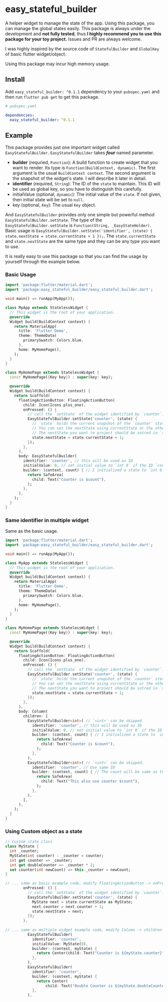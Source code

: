 # easy_stateful_builder

A helper widget to manage the state of the app. Using this package, you can manage the global states easily.
This package is always under the development and **not fully tested**, thus **I highly recommend you to use this package
for your toy project.** Issues and PR are always welcome.

I was highly inspired by the source code of `StatefulBuilder` and `GlobalKey` of basic flutter widget/object. 

Using this package may incur high memory usage. 

## Install

Add `easy_stateful_builder: ^0.1.1` dependency to your `pubspec.yaml` and then run `flutter pub get` to get this package.

```yaml
# pubspec.yaml

dependencies:
  easy_stateful_builder: ^0.1.1
```

## Example

This package provides just one important widget called `EasyStatefulBuilder`. `EasyStatefulBuilder` takes ***four***
named parameter. 

- **builder** (requried, `Function`): A build function to create widget that you want to render.
Its type is `Function(BuildContext, dynamic)`. The first argument is the usual `BuildContext context`.
The second argument is the snapshot of the widget's state. I will describe it later in detail.
- **identifier** (required, `String`): The ID of the `state` to maintain. This ID will be used as global key, so you have to
distinguish this carefully. 
- initialValue (optional, `dynamic`): The initial value of the `state`. If not given, then initial state will be set to `null`.
- key (optional, `Key`): The usual `Key` object. 

And `EasyStatefulBuilder` provides only one simple but powerful method `EasyStatefulBuilder.setState`.
The type of the `EasyStatefulBuilder.setState` is `Function(String, _EasyStateHolder)`. 
Basic usage is `EasyStatefulBuilder.setState('identifier', (state) { state.nextState = state.currentState + 1 });`.
The `state.currentState` and `state.nextState` are the same type and they can be any type you want to use. 

It is really easy to use this package so that you can find the usage by yourself through the example below. 

### Basic Usage

```dart
import 'package:flutter/material.dart';
import 'package:easy_stateful_builder/easy_stateful_builder.dart';

void main() => runApp(MyApp());

class MyApp extends StatelessWidget {
  // This widget is the root of your application.
  @override
  Widget build(BuildContext context) {
    return MaterialApp(
      title: 'Flutter Demo',
      theme: ThemeData(
        primarySwatch: Colors.blue,
      ),
      home: MyHomePage(),
    );
  }
}

class MyHomePage extends StatelessWidget {
  const MyHomePage({Key key}) : super(key: key);

  @override
  Widget build(BuildContext context) {
    return Scaffold(
      floatingActionButton: FloatingActionButton(
        child: Icon(Icons.plus_one),
        onPressed: () {
          // call the `setState` of the widget identified by `counter`. 
          EasyStatefulBuilder.setState('counter', (state) {
            // `state` holds the current snapshot of the `counter` state. 
            // You can set the nextState using currentState or the other value. 
            // The nextState you want to project should be sotred in `state.nextState`.
            state.nextState = state.currentState + 1;
          });
        },
      ),
      body: EasyStatefulBuilder(
        identifier: 'counter', // this will be used as ID 
        initialValue: 0, // set initial value to `int 0` if the ID `counter` was not initialized
        builder: (context, count) { // I initialized a state to `int 0`, so the type of `count` is `int`.
          return SafeArea(
            child: Text("Counter is $count"),
          );
        },
      ),
    );
  }
}
```

### Same identifier in multiple widget

Same as the basic usage. 

```dart
import 'package:flutter/material.dart';
import 'package:easy_stateful_builder/easy_stateful_builder.dart';

void main() => runApp(MyApp());

class MyApp extends StatelessWidget {
  // This widget is the root of your application.
  @override
  Widget build(BuildContext context) {
    return MaterialApp(
      title: 'Flutter Demo',
      theme: ThemeData(
        primarySwatch: Colors.blue,
      ),
      home: MyHomePage(),
    );
  }
}

class MyHomePage extends StatelessWidget {
  const MyHomePage({Key key}) : super(key: key);

  @override
  Widget build(BuildContext context) {
    return Scaffold(
      floatingActionButton: FloatingActionButton(
        child: Icon(Icons.plus_one),
        onPressed: () {
          // call the `setState` of the widget identified by `counter`. 
          EasyStatefulBuilder.setState('counter', (state) {
            // `state` holds the current snapshot of the `counter` state. 
            // You can set the nextState using currentState or the other value. 
            // The nextState you want to project should be sotred in `state.nextState`.
            state.nextState = state.currentState + 1;
          });
        },
      ),
      body: Column(
        children: [
          EasyStatefulBuilder<int>( // `<int>` can be skipped. 
            identifier: 'counter', // this will be used as ID 
            initialValue: 0, // set initial value to `int 0` if the ID `counter` was not initialized
            builder: (context, count) { // I initialized a state to `int 0`, so the type of `count` is `int`.
              return SafeArea(
                child: Text("Counter is $count"),
              );
            },
          ),
          EasyStatefulBuilder<int>( // `<int>` can be skipped. 
            identifier: 'counter', // Use same ID
            builder: (context, count) { // The count will be same as the above. 
              return SafeArea(
                child: Text("This also use counter $count"),
              );
            },
          ),
        ],
      ),
    );
  }
}
```

### Using Custom object as a state


```dart
// Custom state class
class MyState {
  int _counter;
  MyState(int counter) : _counter = counter;
  int get counter => _counter;
  int get doubleCounter => _counter * 2;
  set counter(int newCount) => this._counter = newCount;
}

// ... same as basic example code, modify FloatingActionButton -> onPressed
        onPressed: () {
          // call the `setState` of the widget identified by `counter`.
          EasyStatefulBuilder.setState('counter', (state) {
            MyState next = state.currentState as MyState;
            next.counter = next.counter + 1;
            state.nextState = next;
          });
        },
        
// ... same as multiple widget example code, modify Column -> children
          EasyStatefulBuilder(
            identifier: 'counter',
            initialValue: MyState(0),
            builder: (context, myState) {
              return Center(child: Text("Counter is ${myState.counter}"));
            },
          ),
          EasyStatefulBuilder(
            identifier: 'counter',
            builder: (context, myState) {
              return Center(
                  child: Text("Double Counter is ${myState.doubleCounter}"));
            },
          ),
    
```
